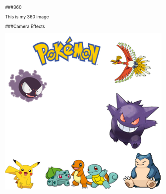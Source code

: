 ###360

This is my 360 image

<script src="//360.vizor.io/scripts/embed.js" data-vizorurl="https://360.vizor.io/embed/v/6jdg" ></script>


###Camera Effects

![filter](untitled.png?raw=true "Optional Title")
